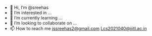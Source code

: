 - 👋 Hi, I’m @sreehas
- 👀 I’m interested in ...
- 🌱 I’m currently learning ...
- 💞️ I’m looking to collaborate on ...
- 📫 How to reach me jssreehas2@gmail.com
Lcs2021040@iiitl.ac.in

<!---
sreehas2/sreehas2 is a ✨ special ✨ repository because its `README.md` (this file) appears on your GitHub profile.
You can click the Preview link to take a look at your changes.
--->
